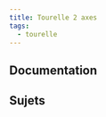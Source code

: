 ```yaml
---
title: Tourelle 2 axes 
tags:
  - tourelle
---
```


[comment]: <> (Généré automatiquement par make_page_systemes.py, creation_fichiers_systemes)

## Documentation 
## Sujets 
